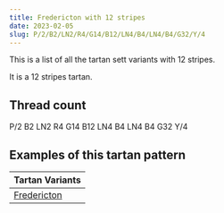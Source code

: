 ```yaml
---
title: Fredericton with 12 stripes
date: 2023-02-05
slug: P/2/B2/LN2/R4/G14/B12/LN4/B4/LN4/B4/G32/Y/4
---
```

This is a list of all the tartan sett variants with 12 stripes.

It is a 12 stripes tartan.


## Thread count
P/2 B2 LN2 R4 G14 B12 LN4 B4 LN4 B4 G32 Y/4

## Examples of this tartan pattern

| Tartan Variants |
|---------------|
| [Fredericton](/variants/p/2/b2/ln2/r4/g14/b12/ln4/b4/ln4/b4/g32/y/4-b5480b0-g008000-lne0e0e0-p800080-rc00000-yf0c000)||
